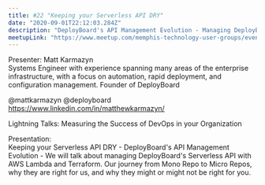 ```yaml
---
title: #22 "Keeping your Serverless API DRY"
date: "2020-09-01T22:12:03.284Z"
description: "DeployBoard's API Management Evolution - Managing DeployBoard's Serverless API with AWS Lambda and Terraform"
meetupLink: "https://www.meetup.com/memphis-technology-user-groups/events/wvmklrybcmbcb/"
---
```


Presenter: Matt Karmazyn  
Systems Engineer with experience spanning many areas of the enterprise infrastructure, with a focus on automation, rapid deployment, and configuration management. Founder of DeployBoard

@mattkarmazyn
@deployboard
https://www.linkedin.com/in/matthewkarmazyn/

Lightning Talks: Measuring the Success of DevOps in your Organization

Presentation:  
Keeping your Serverless API DRY - DeployBoard's API Management Evolution - We will talk about managing DeployBoard's Serverless API with AWS Lambda and Terraform. Our journey from Mono Repo to Micro Repos, why they are right for us, and why they might or might not be right for you.